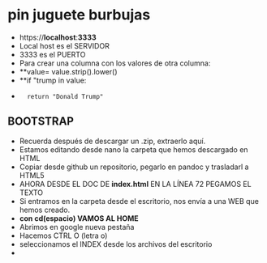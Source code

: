 # pin juguete burbujas

- https://**localhost**:**3333**
- Local host es el SERVIDOR
- 3333 es el PUERTO
- Para crear una columna con los valores de otra columna:
- **value= value.strip().lower()
- **if "trump in value:
-       return "Donald Trump"
## BOOTSTRAP
- Recuerda después de descargar un .zip, extraerlo aquí.
- Estamos editando desde nano la carpeta que hemos descargado en HTML
- Copiar desde github un repositorio, pegarlo en pandoc y trasladarl a HTML5
- AHORA DESDE EL DOC DE **index.html** EN LA LÍNEA 72 PEGAMOS EL TEXTO
- Si entramos en la carpeta desde el escritorio, nos envía a una WEB que hemos creado.
- **con cd(espacio) VAMOS AL HOME**
- Abrimos en google nueva pestaña
- Hacemos CTRL O (letra o)
- seleccionamos el INDEX desde los archivos del escritorio
- 
